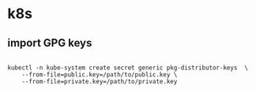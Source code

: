 # k8s

## import GPG keys

```

kubectl -n kube-system create secret generic pkg-distributor-keys  \
    --from-file=public.key=/path/to/public.key \
    --from-file=private.key=/path/to/private.key
```
